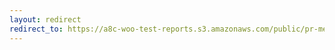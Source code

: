 ```yaml
---
layout: redirect
redirect_to: https://a8c-woo-test-reports.s3.amazonaws.com/public/pr-merge/39931/e2e/index.html
---
```

